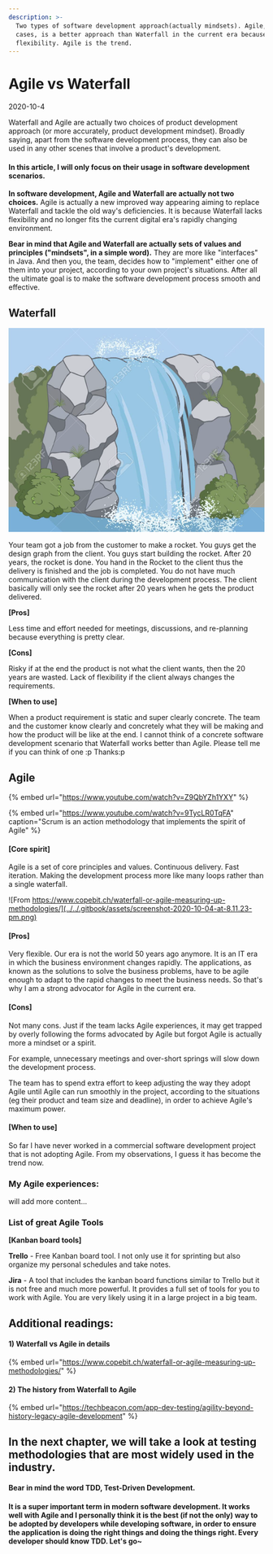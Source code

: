 ```yaml
---
description: >-
  Two types of software development approach(actually mindsets). Agile, in most
  cases, is a better approach than Waterfall in the current era because of its
  flexibility. Agile is the trend.
---
```


# Agile vs Waterfall

2020-10-4

Waterfall and Agile are actually two choices of product development approach \(or more accurately, product development mindset\). Broadly saying, apart from the software development process, they can also be used in any other scenes that involve a product's development. 

#### In this article, I will only focus on their usage in software development scenarios.

**In software development, Agile and Waterfall are actually not two choices.** Agile is actually a new improved way appearing aiming to replace Waterfall and tackle the old way's deficiencies. It is because Waterfall lacks flexibility and no longer fits the current digital era's rapidly changing environment.  

**Bear in mind that Agile and Waterfall are actually sets of values and principles \("mindsets", in a simple word\).** They are more like "interfaces" in Java. And then you, the team, decides how to "implement" either one of them into your project, according to your own project's situations. After all the ultimate goal is to make the software development process smooth and effective.

## Waterfall

![](../../.gitbook/assets/screenshot-2020-10-04-at-8.24.05-pm.png)

Your team got a job from the customer to make a rocket. You guys get the design graph from the client. You guys start building the rocket. After 20 years, the rocket is done. You hand in the Rocket to the client thus the delivery is finished and the job is completed. You do not have much communication with the client during the development process. The client basically will only see the rocket after 20 years when he gets the product delivered.

**\[Pros\]** 

Less time and effort needed for meetings, discussions, and re-planning because everything is pretty clear.

**\[Cons\]**

 Risky if at the end the product is not what the client wants, then the 20 years are wasted. Lack of flexibility if the client always changes the requirements.

**\[When to use\]**

When a product requirement is static and super clearly concrete. The team and the customer know clearly and concretely what they will be making and how the product will be like at the end. I cannot think of a concrete software development scenario that Waterfall works better than Agile. Please tell me if you can think of one :p Thanks:p

## Agile

{% embed url="https://www.youtube.com/watch?v=Z9QbYZh1YXY" %}

{% embed url="https://www.youtube.com/watch?v=9TycLR0TqFA" caption="Scrum is an action methodology that implements the spirit of Agile" %}

#### \[Core spirit\] 

Agile is a set of core principles and values. Continuous delivery. Fast iteration. Making the development process more like many loops rather than a single waterfall.

![From https://www.copebit.ch/waterfall-or-agile-measuring-up-methodologies/](../../.gitbook/assets/screenshot-2020-10-04-at-8.11.23-pm.png)

#### **\[Pros\]** 

Very flexible. Our era is not the world 50 years ago anymore. It is an IT era in which the business environment changes rapidly. The applications, as known as the solutions to solve the business problems, have to be agile enough to adapt to the rapid changes to meet the business needs. So that's why I am a strong advocator for Agile in the current era.

#### **\[Cons\]** 

Not many cons. Just if the team lacks Agile experiences, it may get trapped by overly following the forms advocated by Agile but forgot Agile is actually more a mindset or a spirit. 

For example, unnecessary meetings and over-short springs will slow down the development process. 

The team has to spend extra effort to keep adjusting the way they adopt Agile until Agile can run smoothly in the project, according to the situations \(eg their product and team size and deadline\), in order to achieve Agile's maximum power.

#### **\[When to use\]** 

So far I have never worked in a commercial software development project that is not adopting Agile. From my observations, I guess it has become the trend now. 

### My Agile experiences:

will add more content...

### List of great Agile Tools

**\[Kanban board tools\]**

**Trello** - Free Kanban board tool. I not only use it for sprinting but also organize my personal schedules and take notes.

**Jira** - A tool that includes the kanban board functions similar to Trello but it is not free and much more powerful. It provides a full set of tools for you to work with Agile. You are very likely using it in a large project in a big team.

## Additional readings: 

#### 1\) Waterfall **vs** Agile in details

{% embed url="https://www.copebit.ch/waterfall-or-agile-measuring-up-methodologies/" %}

#### 2\) The history from Waterfall to Agile

{% embed url="https://techbeacon.com/app-dev-testing/agility-beyond-history-legacy-agile-development" %}



## In the next chapter, we will take a look at testing methodologies that are most widely used in the industry. 

#### Bear in mind the word TDD, Test-Driven Development. 

#### It is a super important term in modern software development. It works well with Agile and I personally think it is the best \(if not the only\) way to be adopted by developers while developing software, in order to ensure the application is doing the right things and doing the things right. Every developer should know TDD. Let's go~

